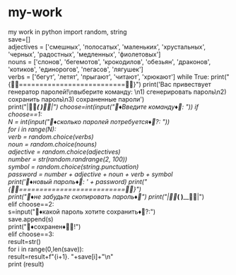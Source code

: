 # my-work
my work in python
import random, string  
save=[]  
adjectives = ['смешных', 'полосатых', 'маленьких', 'хрустальных', 'черных', 'радостных', 'медленных', 'фиолетовых']  
nouns = ['слонов', 'бегемотов', 'крокодилов', 'обезьян', 'драконов', 'котиков', 'единорогов', 'пегасов', 'лягушек']  
verbs = ['бегут', 'летят', 'прыгают', 'читают', 'хрюкают'] 
while True: 
    print("{🔷🔹==========================🔹🔷}") 
    print('Вас привествует генератор паролей!\nвыберите команду: \n1) сгенерировать пароль\n2) сохранить пароль\n3) сохраненные пароли')  
    print("|🔷🔹___________( )____________🔹🔷|") 
    choose=int(input("🔹♦️Введите команду♦️🔹: ")) 
    if choose==1:  
        N = int(input("🔹♦️сколько паролей потребуется♦️🔹?: "))  
        for i in range(N):  
            verb = random.choice(verbs)  
            noun = random.choice(nouns)  
            adjective = random.choice(adjectives)  
            number = str(random.randrange(2, 100))  
            symbol = random.choice(string.punctuation)  
            password = number + adjective + noun + verb + symbol  
            print('🔹♦️новый пароль♦️🔹: ' + password) 
        print("{🔴🔹==========================🔹🔴}")  
        print("🔹♦️не забудьте скопировать пароль♦️🔹") 
        print("|🔴🔹___________( )____________🔹🔴|")  
    elif choose==2:  
        s=input("🔹♦️какой пароль хотите сохранить♦️🔹?:")  
        save.append(s)  
        print("🔹♦️сохранен♦️🔹✅!")  
    elif choose==3:  
        result=str()  
        for i in range(0,len(save)):  
            result=result+f"{i+1}. "+save[i]+"\n"  
        print (result)
